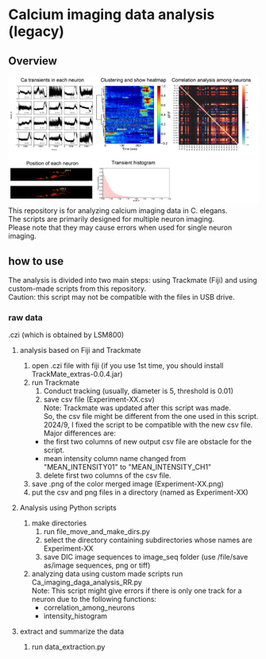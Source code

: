 # Calcium imaging data analysis (legacy) 

## Overview
![Abst.png](./img/abst.png)
This repository is for analyzing calcium imaging data in C. elegans.   
The scripts are primarily designed for multiple neuron imaging.   
Please note that they may cause errors when used for single neuron imaging.  
## how to use
The analysis is divided into two main steps: using Trackmate (Fiji) and using custom-made scripts from this repository.  
Caution: this script may not be compatible with the files in USB drive.

### raw data
.czi (which is obtained by LSM800)

1. analysis based on Fiji and Trackmate  
   1. open .czi file with fiji (if you use 1st time, you should install TrackMate_extras-0.0.4.jar)
   2. run Trackmate 
      1. Conduct tracking (usually, diameter is 5, threshold is 0.01)
      2. save csv file (Experiment-XX.csv)  
      Note: Trackmate was updated after this script was made.   
      So, the csv file might be different from the one used in this script.  
      2024/9, I fixed the script to be compatible with the new csv file.  
      Major differences are:  
      - the first two columns of new output csv file are obstacle for the script.    
      - mean intensity column name changed from "MEAN_INTENSITY01" to "MEAN_INTENSITY_CH1"  
      3. delete first two columns of the csv file.   
   3. save .png of the color merged image (Experiment-XX.png)
   4. put the csv and png files in a directory (named as Experiment-XX)

2. Analysis using Python scripts
   1. make directories
      1. run file_move_and_make_dirs.py
      2. select the directory containing subdirectories whose names are Experiment-XX 
      3. save DIC image sequences to image_seq folder (use /file/save as/image sequences, png or tiff)
   2. analyzing data using custom made scripts 
   run Ca_imaging_daga_analysis_RR.py  
   Note: This script might give errors if there is only one track for a neuron due to the following functions:
      - correlation_among_neurons
      - intensity_histogram

4. extract and summarize the data 
   1. run data_extraction.py